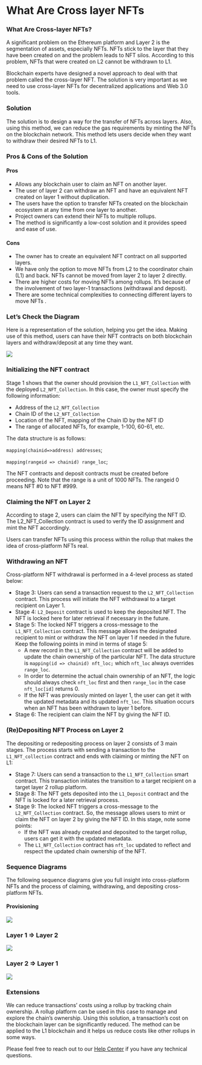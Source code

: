 # What Are Cross layer NFTs

### What Are Cross-layer NFTs? <a href="#_4t9f1uo01vxl" id="_4t9f1uo01vxl"></a>

A significant problem on the Ethereum platform and Layer 2 is the segmentation of assets, especially NFTs. NFTs stick to the layer that they have been created on and the problem leads to NFT silos. According to this problem, NFTs that were created on L2 cannot be withdrawn to L1.

Blockchain experts have designed a novel approach to deal with that problem called the cross-layer NFT. The solution is very important as we need to use cross-layer NFTs for decentralized applications and Web 3.0 tools.

### Solution <a href="#_wu2qi5ujws7m" id="_wu2qi5ujws7m"></a>

The solution is to design a way for the transfer of NFTs across layers. Also, using this method, we can reduce the gas requirements by minting the NFTs on the blockchain network. This method lets users decide when they want to withdraw their desired NFTs to L1.

### Pros & Cons of the Solution <a href="#_qesuemdd3fw" id="_qesuemdd3fw"></a>

#### Pros <a href="#_tmvowwsk43cs" id="_tmvowwsk43cs"></a>

* Allows any blockchain user to claim an NFT on another layer.
* The user of layer 2 can withdraw an NFT and have an equivalent NFT created on layer 1 without duplication.
* The users have the option to transfer NFTs created on the blockchain ecosystem at any time from one layer to another.
* Project owners can extend their NFTs to multiple rollups.
* The method is significantly a low-cost solution and it provides speed and ease of use.

#### Cons <a href="#_vdyh6s52wdta" id="_vdyh6s52wdta"></a>

* The owner has to create an equivalent NFT contract on all supported layers.
* We have only the option to move NFTs from L2 to the coordinator chain (L1) and back. NFTs cannot be moved from layer 2 to layer 2 directly.
* There are higher costs for moving NFTs among rollups. It’s because of the involvement of two layer-1 transactions (withdrawal and deposit).
* There are some technical complexities to connecting different layers to move NFTs .

### Let’s Check the Diagram <a href="#_czixkmze9cs1" id="_czixkmze9cs1"></a>

Here is a representation of the solution, helping you get the idea. Making use of this method, users can have their NFT contracts on both blockchain layers and withdraw/deposit at any time they want.

![](<../../.gitbook/assets/0 (1)>)

### Initializing the NFT contract <a href="#_7jl4io2sjucn" id="_7jl4io2sjucn"></a>

Stage 1 shows that the owner should provision the `L1_NFT_Collection` with the deployed `L2_NFT_Collection`. In this case, the owner must specify the following information:

* Address of the `L2_NFT_Collection`
* Chain ID of the `L2_NFT_Collection`
* Location of the NFT, mapping of the Chain ID by the NFT ID
* The range of allocated NFTs, for example, 1-100, 60-61, etc.

The data structure is as follows:

`mapping(chainid=>address) addresses`;

`mapping(rangeid => chainid) range_loc`;

The NFT contracts and deposit contracts must be created before proceeding. Note that the range is a unit of 1000 NFTs. The rangeid 0 means NFT #0 to NFT #999.

### Claiming the NFT on Layer 2 <a href="#_l4j3l0dblag3" id="_l4j3l0dblag3"></a>

According to stage 2, users can claim the NFT by specifying the NFT ID. The L2\_NFT\_Collection contract is used to verify the ID assignment and mint the NFT accordingly.

Users can transfer NFTs using this process within the rollup that makes the idea of cross-platform NFTs real.

### Withdrawing an NFT <a href="#_siw01k92qe84" id="_siw01k92qe84"></a>

Cross-platform NFT withdrawal is performed in a 4-level process as stated below:

* Stage 3: Users can send a transaction request to the `L2_NFT_Collection` contract. This process will initiate the NFT withdrawal to a target recipient on Layer 1.
* Stage 4: `L2_Deposit` contract is used to keep the deposited NFT. The NFT is locked here for later retrieval if necessary in the future.
* Stage 5: The locked NFT triggers a cross-message to the `L1_NFT_Collection` contract. This message allows the designated recipient to mint or withdraw the NFT on layer 1 if needed in the future. Keep the following points in mind in terms of stage 5:
  * A new record in the `L1_NFT_Collection` contract will be added to update the chain ownership of the particular NFT. The data structure is `mapping(id => chainid) nft_loc;` which `nft_loc` always overrides `range_loc`.
  * In order to determine the actual chain ownership of an NFT, the logic should always check `nft_loc` first and then `range_loc` in the case `nft_loc[id]` returns 0.
  * If the NFT was previously minted on layer 1, the user can get it with the updated metadata and its updated `nft_loc`. This situation occurs when an NFT has been withdrawn to layer 1 before.
* Stage 6: The recipient can claim the NFT by giving the NFT ID.

### (Re)Depositing NFT Process on Layer 2 <a href="#_bkb2vzasmfxu" id="_bkb2vzasmfxu"></a>

The depositing or redepositing process on layer 2 consists of 3 main stages. The process starts with sending a transaction to the `L1_NFT_collection` contract and ends with claiming or minting the NFT on L1:

* Stage 7: Users can send a transaction to the `L1_NFT_Collection` smart contract. This transaction initiates the transition to a target recipient on a target layer 2 rollup platform.
* Stage 8: The NFT gets deposited into the `L1_Deposit` contract and the NFT is locked for a later retrieval process.
* Stage 9: The locked NFT triggers a cross-message to the `L2_NFT_Collection` contract. So, the message allows users to mint or claim the NFT on layer 2 by giving the NFT ID. In this stage, note some points:
  * If the NFT was already created and deposited to the target rollup, users can get it with the updated metadata.
  * The `L1_NFT_Collection` contract has `nft_loc` updated to reflect and respect the updated chain ownership of the NFT.

### Sequence Diagrams <a href="#_b005l11dq749" id="_b005l11dq749"></a>

The following sequence diagrams give you full insight into cross-platform NFTs and the process of claiming, withdrawing, and depositing cross-platform NFTs.

#### Provisioning <a href="#_et5xhwky07eq" id="_et5xhwky07eq"></a>

![](<../../.gitbook/assets/1 (1)>)

### Layer 1 => Layer 2 <a href="#_42yg4sfauifw" id="_42yg4sfauifw"></a>

![](../../.gitbook/assets/2)

### Layer 2 => Layer 1 <a href="#_jxdvm7fwhiwn" id="_jxdvm7fwhiwn"></a>

![](<../../.gitbook/assets/3 (2)>)

### Extensions <a href="#_2lsm4c7e9k9" id="_2lsm4c7e9k9"></a>

We can reduce transactions’ costs using a rollup by tracking chain ownership. A rollup platform can be used in this case to manage and explore the chain’s ownership. Using this solution, a transaction’s cost on the blockchain layer can be significantly reduced. The method can be applied to the L1 blockchain and it helps us reduce costs like other rollups in some ways.

Please feel free to reach out to our [Help Center](https://metisdao.atlassian.net/servicedesk/customer/portals) if you have any technical questions.
